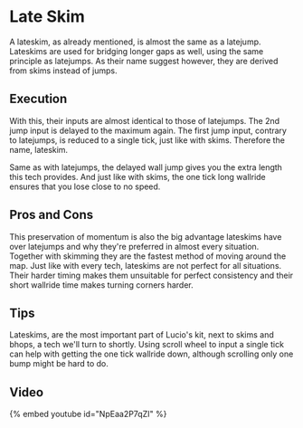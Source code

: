 # Late Skim

A lateskim, as already mentioned, is almost the same as a latejump. 
Lateskims are used for bridging longer gaps as well, using the same principle as latejumps. 
As their name suggest however, they are derived from skims instead of jumps.

## Execution
With this, their inputs are almost identical to those of latejumps. 
The 2nd jump input is delayed to the maximum again. The first jump input, contrary to latejumps, 
is reduced to a single tick, just like with skims. Therefore the name, lateskim.

Same as with latejumps, the delayed wall jump gives you the extra length this tech provides. 
And just like with skims, the one tick long wallride ensures that you lose close to no speed.

## Pros and Cons
This preservation of momentum is also the big advantage lateskims have over latejumps 
and why they're preferred in almost every situation. 
Together with skimming they are the fastest method of moving around the map. 
Just like with every tech, lateskims are not perfect for all situations. 
Their harder timing makes them unsuitable for perfect consistency 
and their short wallride time makes turning corners harder.

## Tips
Lateskims, are the most important part of Lucio's kit, next to skims and bhops, 
a tech we'll turn to shortly. Using scroll wheel to input a single tick 
can help with getting the one tick wallride down, 
although scrolling only one bump might be hard to do.

## Video
{% embed youtube id="NpEaa2P7qZI" %}